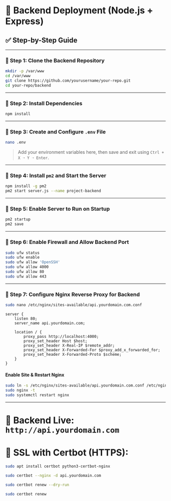 # 🚀 Backend Deployment (Node.js + Express)

## ✅ Step-by-Step Guide

---

### 🔹 Step 1: Clone the Backend Repository

```bash
mkdir -p /var/www
cd /var/www
git clone https://github.com/yourusername/your-repo.git
cd your-repo/backend
```

---

### 🔹 Step 2: Install Dependencies

```bash
npm install
```

---

### 🔹 Step 3: Create and Configure `.env` File

```bash
nano .env
```

> Add your environment variables here, then save and exit using `Ctrl + X ➝ Y ➝ Enter`.

---

### 🔹 Step 4: Install `pm2` and Start the Server

```bash
npm install -g pm2
pm2 start server.js --name project-backend
```

---

### 🔹 Step 5: Enable Server to Run on Startup

```bash
pm2 startup
pm2 save
```

---

### 🔹 Step 6: Enable Firewall and Allow Backend Port

```bash
sudo ufw status
sudo ufw enable
sudo ufw allow 'OpenSSH'
sudo ufw allow 4000
sudo ufw allow 80
sudo ufw allow 443
```

---

### 🔹 Step 7: Configure Nginx Reverse Proxy for Backend

```bash
sudo nano /etc/nginx/sites-available/api.yourdomain.com.conf
```

```nginx
server {
    listen 80;
    server_name api.yourdomain.com;

    location / {
        proxy_pass http://localhost:4000;
        proxy_set_header Host $host;
        proxy_set_header X-Real-IP $remote_addr;
        proxy_set_header X-Forwarded-For $proxy_add_x_forwarded_for;
        proxy_set_header X-Forwarded-Proto $scheme;
    }
}
```

#### Enable Site & Restart Nginx

```bash
sudo ln -s /etc/nginx/sites-available/api.yourdomain.com.conf /etc/nginx/sites-enabled/
sudo nginx -t
sudo systemctl restart nginx
```

---

# 🎉 Backend Live: `http://api.yourdomain.com`




# 🚀 SSL with Certbot (HTTPS):

```bash
sudo apt install certbot python3-certbot-nginx
```

```bash
sudo certbot --nginx -d api.yourdomain.com
```
```bash
sudo certbot renew --dry-run
```
```bash
sudo certbot renew
```
